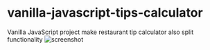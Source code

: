 # vanilla-javascript-tips-calculator
Vanilla JavaScript project make restaurant tip calculator also split functionality
![screenshot](https://raw.githubusercontent.com/Jobayerdev/vanilla-javascript-tips-calculator/master/img/Screenshot_2020-11-13%20js-tip-calculator.png)
